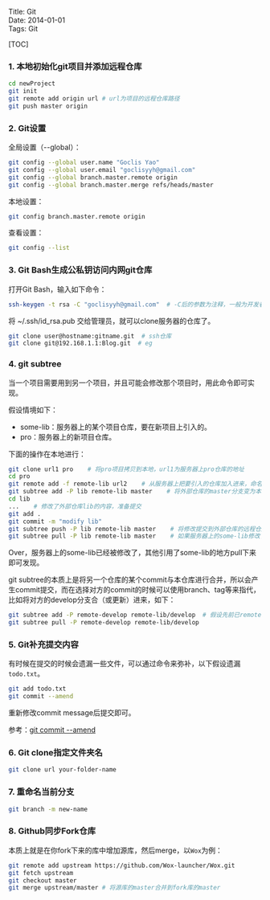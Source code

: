 Title: Git  
Date: 2014-01-01  
Tags: Git  


[TOC]

### 1. 本地初始化git项目并添加远程仓库
```bash
cd newProject
git init
git remote add origin url # url为项目的远程仓库路径
git push master origin
```

### 2. Git设置
全局设置（--global）：

```bash
git config --global user.name "Goclis Yao"
git config --global user.email "goclisyyh@gmail.com"
git config --global branch.master.remote origin
git config --global branch.master.merge refs/heads/master
```

本地设置：

```bash
git config branch.master.remote origin
```

查看设置：

```bash
git config --list
```

### 3. Git Bash生成公私钥访问内网git仓库
打开Git Bash，输入如下命令：

```bash
ssh-keygen -t rsa -C "goclisyyh@gmail.com"  # -C后的参数为注释，一般为开发者的email，后面有个步骤会让你输入密码
```

将 ~/.ssh/id_rsa.pub 交给管理员，就可以clone服务器的仓库了。

```bash
git clone user@hostname:gitname.git  # ssh仓库
git clone git@192.168.1.1:Blog.git  # eg
```

### 4. git subtree
当一个项目需要用到另一个项目，并且可能会修改那个项目时，用此命令即可实现。

假设情境如下：

- some-lib：服务器上的某个项目仓库，要在新项目上引入的。
- pro：服务器上的新项目仓库。

下面的操作在本地进行：

```bash
git clone url1 pro    # 将pro项目拷贝到本地，url1为服务器上pro仓库的地址
cd pro
git remote add -f remote-lib url2    # 从服务器上把要引入的仓库加入进来，命名为remote-lib，url2为服务器上some-lib仓库的地址
git subtree add -P lib remote-lib master    # 将外部仓库的master分支变为本地的文件夹，-P指定文件夹名
cd lib
...    # 修改了外部仓库lib的内容，准备提交
git add .
git commit -m "modify lib"
git subtree push -P lib remote-lib master    # 将修改提交到外部仓库的远程仓库的master分支
git subtree pull -P lib remote-lib master    # 如果服务器上的some-lib修改了，用这句命令进行修改，拉下来会设计到合并问题。
```

Over，服务器上的some-lib已经被修改了，其他引用了some-lib的地方pull下来即可发现。

git subtree的本质上是将另一个仓库的某个commit与本仓库进行合并，所以会产生commit提交，而在选择对方的commit的时候可以使用branch、tag等来指代，比如将对方的develop分支合（或更新）进来，如下：

```bash
git subtree add -P remote-develop remote-lib/develop  # 假设先前已remote add了remote-lib
git subtree pull -P remote-develop remote-lib/develop
```

### 5. Git补充提交内容
有时候在提交的时候会遗漏一些文件，可以通过命令来弥补，以下假设遗漏`todo.txt`。

```bash
git add todo.txt
git commit --amend
```

重新修改commit message后提交即可。

参考：[git commit --amend](https://www.atlassian.com/git/tutorials/rewriting-history/git-commit--amend)

### 6. Git clone指定文件夹名
```bash
git clone url your-folder-name
```

### 7. 重命名当前分支
```bash
git branch -m new-name
```

### 8. Github同步Fork仓库
本质上就是在你fork下来的库中增加源库，然后merge，以`Wox`为例：

```bash
git remote add upstream https://github.com/Wox-launcher/Wox.git
git fetch upstream
git checkout master
git merge upstream/master # 将源库的master合并到fork库的master
```

